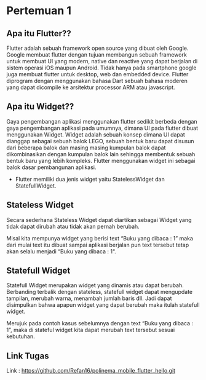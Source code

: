 <h1>Pertemuan 1 </h1>

## Apa itu Flutter??

Flutter adalah sebuah framework open source yang dibuat oleh Google. Google membuat flutter dengan tujuan membangun sebuah framework untuk membuat UI yang modern, native dan reactive yang dapat berjalan di sistem operasi iOS maupun Android. Tidak hanya pada smartphone google juga membuat flutter untuk desktop, web dan embedded device. Flutter diprogram dengan menggunakan bahasa Dart sebuah bahasa moderen yang dapat dicompile ke arsitektur processor ARM atau javascript.

## Apa itu Widget??

Gaya pengembangan aplikasi menggunakan flutter sedikit berbeda dengan gaya pengembangan aplikasi pada umumnya, dimana UI pada flutter dibuat menggunakan Widget. Widget adalah sebuah konsep dimana UI dapat dianggap sebagai sebuah balok LEGO, sebuah bentuk baru dapat disusun dari beberapa balok dan masing masing kumpulan balok dapat dikombinasikan dengan kumpulan balok lain sehingga membentuk sebuah bentuk baru yang lebih kompleks. Flutter menggunakan widget ini sebagai balok dasar pembangunan aplikasi.

- Flutter memiliki dua jenis widget yaitu StatelessWidget dan StatefullWidget.

## Stateless Widget 

Secara sederhana Stateless Widget dapat diartikan sebagai Widget yang tidak dapat dirubah atau tidak akan pernah berubah.
    
Misal kita mempunya widget yang berisi text “Buku yang dibaca : 1” maka dari mulai text itu dibuat sampai aplikasi berjalan pun text tersebut tetap akan selalu menjadi “Buku yang dibaca : 1“.

## Statefull Widget

Statefull Widget merupakan widget yang dinamis atau dapat berubah. Berbanding terbalik dengan stateless, statefull widget dapat mengupdate tampilan, merubah warna, menambah jumlah baris dll. Jadi dapat disimpulkan bahwa apapun widget yang dapat berubah maka itulah statefull widget.
    
Merujuk pada contoh kasus sebelumnya dengan text “Buku yang dibaca : 1”, maka di stateful widget kita dapat merubah text tersebut sesuai kebutuhan.

## Link Tugas

Link : https://github.com/Refan16/polinema_mobile_flutter_hello.git
